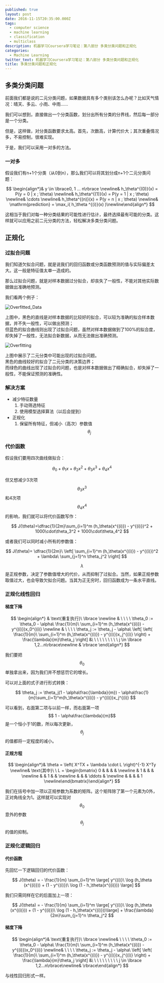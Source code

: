 ```yaml
---
published: true
layout: post
date: 2016-11-15T20:35:00.000Z
tags:
  - computer science
  - machine learning
  - classification
  - multiclass
description: 机器学习Coursera学习笔记：第八部分 多类分类问题和正规化
categories:
  - Machine Learning
twitter_text: 机器学习Coursera学习笔记：第八部分 多类分类问题和正规化
title: 多类分类问题和正规化
---
```

## 多类分类问题

前面我们都是说的二元分类问题，如果数据具有多个类别该怎么办呢？比如天气情况：晴天、多云、小雨、中雨……

我们可以想到，直接做出一个分类函数，划分出所有分类的分界线，然后每一部分是一个分类。

但是，这样做，对分类函数要求太高。首先，次数高，计算代价大；其次重叠情况多，不易控制，很难实现。

于是，我们可以采用一对多的方法。

### 一对多

假设我们有n+1个分类（从0到n），那么我们可以将其划分成n+1个二元分类问题：

$$
\begin{align*}& y \in \lbrace0, 1 ... n\rbrace \newline& h_\theta^{(0)}(x) = P(y = 0 | x ; \theta) \newline& h_\theta^{(1)}(x) = P(y = 1 | x ; \theta) \newline& \cdots \newline& h_\theta^{(n)}(x) = P(y = n | x ; \theta) \newline& \mathrm{prediction} = \max_i( h_\theta ^{(i)}(x) )\newline\end{align*}
$$

这相当于我们对每一种分类结果的可能性进行估计，最终选择最有可能的分类。这样就可以应用之前二元分类的方法，轻松解决多类分类问题。

## 正规化

### 过拟合问题

我们知道欠拟合问题，就是说我们的回归函数或分类函数预测的值与实际偏差太大。这一般是特征值太单一造成的。

那么过拟合问题，就是对样本数据过分拟合，却丧失了一般性，不能对其他实际数据做出准确地预测。

我们看两个例子：

![Overfitted_Data](/assets/img/Overfitted_Data.png)

上图中，黑色的直线是对样本数据的比较好的拟合，可以较为准确的拟合样本数据，并不失一般性，可以做出预测；  
但蓝色的拟合曲线则出现了过拟合问题，虽然对样本数据做到了100%的拟合度，却失掉了一般性，无法拟合新数据，从而无法做出准确预测。

![Overfitting](/assets/img/Overfitting.png)

上图中展示了二元分类中可能出现的过拟合问题。  
黑色的曲线较好的拟合了二元分类的决策边界；  
而绿色的曲线出现了过拟合的问题，也是对样本数据做出了精确拟合，却失掉了一般性，不能保证预测的准确性。

### 解决方案

 - 减少特征数量
	1. 手动筛选特征
    2. 使用模型选择算法（以后会提到）
 - 正规化
    1. 保留所有特征，但减小（高次）参数值$$\theta_j$$
  
### 代价函数

假设我们要用四次曲线做拟合：

$$
\theta_0 + \theta_1x + \theta_2x^2 + \theta_3x^3 + \theta_4x^4
$$

但又想减少3次项$$ \theta_3x^3 $$和4次项$$ \theta_4x^4 $$的影响，我们就可以将代价函数写作：

$$
J(\theta)=\dfrac{1}{2m}\sum_{i=1}^m (h_\theta(x^{(i)}) - y^{(i)})^2 + 1000\cdot\theta_3^2 + 1000\cdot\theta_4^2
$$

或者我们可以同时减小所有的参数值：

$$
J(\theta)= \dfrac{1}{2m}\ \left[ \sum_{i=1}^m (h_\theta(x^{(i)}) - y^{(i)})^2 + \lambda\ \sum_{j=1}^n \theta_j^2 \right]
$$

$$\lambda$$是正规参数，决定了参数值增大的代价，从而抑制了过拟合。当然，如果正规参数取值过大，也会导致欠拟合问题。当其为正无穷时，回归函数成为一条水平直线。

### 正规化线性回归

#### 梯度下降

$$
\begin{align*}
& \text{重复执行}\ \lbrace \newline
& \ \ \ \ \theta_0 := \theta_0 - \alpha\ \frac{1}{m}\ \sum_{i=1}^m (h_\theta(x^{(i)}) - y^{(i)})x_0^{(i)} \newline
& \ \ \ \ \theta_j := \theta_j - \alpha\ \left[ \left( \frac{1}{m}\ \sum_{i=1}^m (h_\theta(x^{(i)}) - y^{(i)})x_j^{(i)} \right) + \frac{\lambda}{m}\theta_j \right] &\ \ \ \ \ \ \ \ \ \ j \in \lbrace 1,2...n\rbrace\newline
& \rbrace
\end{align*}
$$
  
我们要把$$\theta_0$$单独拿出来，因为我们并不想惩罚它的增长。

可以对上面的式子进行形式转换：

$$
\theta_j := \theta_j(1 - \alpha\frac{\lambda}{m}) - \alpha\frac{1}{m}\sum_{i=1}^m(h_\theta(x^{(i)}) - y^{(i)})x_j^{(i)}
$$

可以看到，右面第二项与以前一样，而右面第一项$$ 1 - \alpha\frac{\lambda}{m}$$ 是一个恒小于1的数，所以每次更新，$$\theta_j$$的值都将一定程度的减小。  

#### 正规方程

$$
\begin{align*}& \theta = \left( X^TX + \lambda \cdot L \right)^{-1} X^Ty \newline& \text{其中}\ \ L = \begin{bmatrix} 0 & & & & \newline & 1 & & & \newline & & 1 & & \newline & & & \ddots & \newline & & & & 1 \newline\end{bmatrix}\end{align*}
$$

我们在括号中加一项以正规参数为系数的矩阵。这个矩阵除了第一个元素为0外，正对角线全为1。这样就可以实现对$$\theta_0$$意外的参数$$\theta_j$$的值的抑制。

### 正规化逻辑回归

#### 代价函数

先回忆一下逻辑回归的代价函数：

$$
J(\theta) = - \frac{1}{m} \sum_{i=1}^m \large[ y^{(i)}\ \log (h_\theta (x^{(i)})) + (1 - y^{(i)})\ \log (1 - h_\theta(x^{(i)})) \large]
$$

我们只需同样在它的后面加上一项：

$$
J(\theta) = - \frac{1}{m} \sum_{i=1}^m \large[ y^{(i)}\ \log (h_\theta (x^{(i)})) + (1 - y^{(i)})\ \log (1 - h_\theta(x^{(i)}))\large] + \frac{\lambda}{2m}\sum_{j=1}^n \theta_j^2
$$

#### 梯度下降

$$
\begin{align*}& \text{重复执行}\ \lbrace \newline& \ \ \ \ \theta_0 := \theta_0 - \alpha\ \frac{1}{m}\ \sum_{i=1}^m (h_\theta(x^{(i)}) - y^{(i)})x_0^{(i)} \newline& \ \ \ \ \theta_j := \theta_j - \alpha\ \left[ \left( \frac{1}{m}\ \sum_{i=1}^m (h_\theta(x^{(i)}) - y^{(i)})x_j^{(i)} \right) + \frac{\lambda}{m}\theta_j \right] &\ \ \ \ \ \ \ \ \ \ j \in \lbrace 1,2...n\rbrace\newline& \rbrace\end{align*}
$$

与线性回归形式一样。
